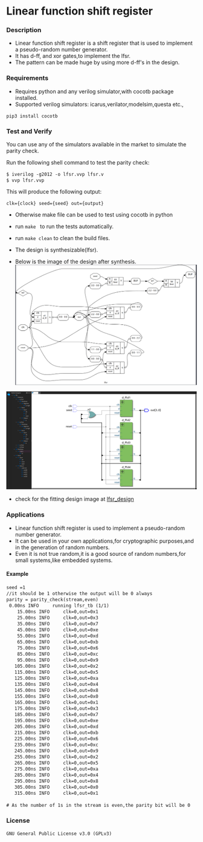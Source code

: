 # Linear function shift register

### Description

- Linear function shift register is a shift register that is used to implement a pseudo-random number generator.
- It has d-ff, and xor gates,to implement the lfsr.
- The pattern can be made huge by using more d-ff's in the design.

### Requirements

- Requires python and any verilog simulator,with cocotb package installed.
- Supported verilog simulators: icarus,verilator,modelsim,questa etc.,

``` 
pip3 install cocotb
```
### Test and Verify
You can use any of the simulators available in the market to simulate the parity check.

Run the following shell command to test the parity check:

```
$ iverilog -g2012 -o lfsr.vvp lfsr.v
$ vvp lfsr.vvp
```
This will produce the following output:

```
clk={clock} seed={seed} out={output}
```
- Otherwise make file can be used to test using cocotb in python
- run ```make ``` to run the tests automatically.
- run ```make clean``` to clean the build files.

- The design is synthesizable(lfsr).
- Below is the image of the design after synthesis.
![Yosys](synthesis_circuit/lfsr_yosys.png)

![Quartus](synthesis_circuit/lfsr_quartus.png)

- check for the fitting design image at [lfsr_design](synthesis_circuit/lfsr_quartus_post_fitting_mapping.png)

### Applications

- Linear function shift register is used to implement a pseudo-random number generator.
- It can be used in your own applications,for cryptographic purposes,and in the generation of random numbers.
- Even it is not true random,it is a good source of random numbers,for small systems,like embedded systems.

#### Example

```
seed =1
//it should be 1 otherwise the output will be 0 always
parity = parity_check(stream,even)
 0.00ns INFO     running lfsr_tb (1/1)
    15.00ns INFO     clk=0,out=0x1
    25.00ns INFO     clk=0,out=0x3
    35.00ns INFO     clk=0,out=0x7
    45.00ns INFO     clk=0,out=0xe
    55.00ns INFO     clk=0,out=0xd
    65.00ns INFO     clk=0,out=0xb
    75.00ns INFO     clk=0,out=0x6
    85.00ns INFO     clk=0,out=0xc
    95.00ns INFO     clk=0,out=0x9
   105.00ns INFO     clk=0,out=0x2
   115.00ns INFO     clk=0,out=0x5
   125.00ns INFO     clk=0,out=0xa
   135.00ns INFO     clk=0,out=0x4
   145.00ns INFO     clk=0,out=0x8
   155.00ns INFO     clk=0,out=0x0
   165.00ns INFO     clk=0,out=0x1
   175.00ns INFO     clk=0,out=0x3
   185.00ns INFO     clk=0,out=0x7
   195.00ns INFO     clk=0,out=0xe
   205.00ns INFO     clk=0,out=0xd
   215.00ns INFO     clk=0,out=0xb
   225.00ns INFO     clk=0,out=0x6
   235.00ns INFO     clk=0,out=0xc
   245.00ns INFO     clk=0,out=0x9
   255.00ns INFO     clk=0,out=0x2
   265.00ns INFO     clk=0,out=0x5
   275.00ns INFO     clk=0,out=0xa
   285.00ns INFO     clk=0,out=0x4
   295.00ns INFO     clk=0,out=0x8
   305.00ns INFO     clk=0,out=0x0
   315.00ns INFO     clk=0,out=0x1

# As the number of 1s in the stream is even,the parity bit will be 0
```

### License

    GNU General Public License v3.0 (GPLv3)
